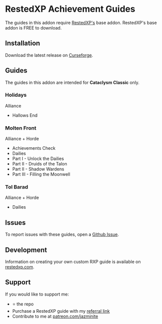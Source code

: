 # RestedXP Achievement Guides
The guides in this addon require [RestedXP's][1] base addon. RestedXP's base addon is FREE to download.

## Installation
Download the latest release on [Curseforge][2].

## Guides
The guides in this addon are intended for **Cataclysm Classic** only.
### Holidays
Alliance
- Hallows End
### Molten Front
Alliance + Horde
- Achievements Check
- Dailies
- Part I - Unlock the Dailies
- Part II - Druids of the Talon
- Part II - Shadow Wardens
- Part III - Filling the Moonwell
### Tol Barad
Alliance + Horde
- Dailies

## Issues
To report issues with these guides, open a [Github Issue][4].

## Development
Information on creating your own custom RXP guide is available on [restedxp.com][5].

## Support
If you would like to support me:
- ⭐ the repo
- Purchase a RestedXP guide with my [referral link][1]
- Contribute to me at [patreon.com/jazminite][6]


[1]: https://www.restedxp.com/ref/jazminite
[2]: https://www.curseforge.com/wow/addons/rxp-achievement-guides/files/all
[4]: https://github.com/jazminite/RXPGuides_Achievements/issues/new/choose
[5]: https://www.restedxp.com/custom-guides
[6]: https://www.patreon.com/jazminite
